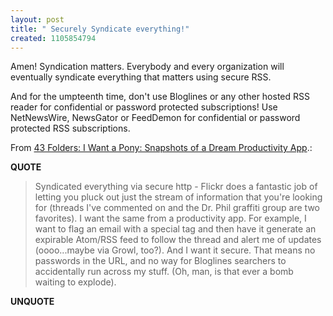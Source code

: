 ```yaml
---
layout: post
title: " Securely Syndicate everything!"
created: 1105854794
---
```

<p>Amen! Syndication matters. Everybody and every organization will eventually syndicate everything that matters using secure RSS.
</p>
<p>And for the umpteenth time, don't use Bloglines or any other hosted RSS reader for confidential or password protected subscriptions! Use NetNewsWire, NewsGator or FeedDemon for confidential or password protected RSS subscriptions.</p>

<p>From <a href="http://www.43folders.com/2005/01/i_want_a_pony_s.html#more">43 Folders: I Want a Pony: Snapshots of a Dream Productivity App</a>.:</p>
<p><b>QUOTE</b></p><blockquote><p>Syndicated everything via secure http - Flickr does a fantastic job of letting you pluck out just the stream of information that you're looking for (threads I've commented on and the Dr. Phil graffiti group are two favorites). I want the same from a productivity app. For example, I want to flag an email with a special tag and then have it generate an expirable Atom/RSS feed to follow the thread and alert me of updates (oooo...maybe via Growl, too?). And I want it secure. That means no passwords in the URL, and no way for Bloglines searchers to accidentally run across my stuff. (Oh, man, is that ever a bomb waiting to explode).</p></blockquote><p><b>UNQUOTE</b></p>



